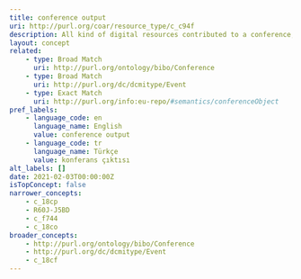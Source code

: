 ```yaml
---
title: conference output
uri: http://purl.org/coar/resource_type/c_c94f
description: All kind of digital resources contributed to a conference, like conference presentation (slides), conference report, conference lecture, abstracts, demonstrations. For conference papers, posters or proceedings the specific sub-concepts should be used. [COAR definition]
layout: concept
related:
    - type: Broad Match
      uri: http://purl.org/ontology/bibo/Conference
    - type: Broad Match
      uri: http://purl.org/dc/dcmitype/Event
    - type: Exact Match
      uri: http://purl.org/info:eu-repo/#semantics/conferenceObject
pref_labels:
    - language_code: en
      language_name: English
      value: conference output
    - language_code: tr
      language_name: Türkçe
      value: konferans çıktısı
alt_labels: []
date: 2021-02-03T00:00:00Z
isTopConcept: false
narrower_concepts:
    - c_18cp
    - R60J-J5BD
    - c_f744
    - c_18co
broader_concepts:
    - http://purl.org/ontology/bibo/Conference
    - http://purl.org/dc/dcmitype/Event
    - c_18cf
---
```


